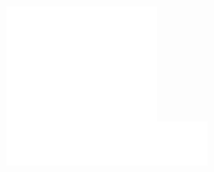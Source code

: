 <div style="margin: auto; width=50%">
<img align="center" src="/github-metrics.svg" alt="Metrics" width="300">
<img align="center" src="/metrics.plugin.languages.svg" alt="Metrics" width="400">
</div>
